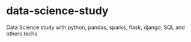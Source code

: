 # data-science-study
Data Science study with python, pandas, sparks, flask, django, SQL and others techs
